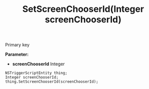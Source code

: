 ﻿---
uid: crmscript_ref_NSTriggerScriptEntity_SetScreenChooserId
title: SetScreenChooserId(Integer screenChooserId)
intellisense: NSTriggerScriptEntity.SetScreenChooserId
keywords: NSTriggerScriptEntity, GetScreenChooserId
so.topic: reference
---

Primary key

**Parameter:** 
 - **screenChooserId** Integer

```crmscript
NSTriggerScriptEntity thing;
Integer screenChooserId;
thing.SetScreenChooserId(screenChooserId);
```

